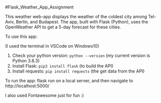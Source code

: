 #Flask_Weather_App_Assignment

This weather web-app displays the weather of the coldest city among Tel-Aviv, Berlin, and Budapest. The app, built with Flask (Python), uses the OpenWeather API to get a 5-day forecast for these cities.

To use this app:

(I used the terminal in VSCode on Windows10)


  1. Check your python version: `python --version` (my current version is Python 3.8.3)
  2. Install Flask: `pip3 install flask` (to build the API)
  3. Install requests: `pip install requests` (the get data from the API)

To run the app: flask run on a local server, and then navigate to http://localhost:5000/


I also used Fontawesome just for fun :)
